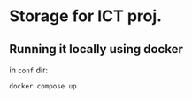 # Storage for ICT proj.

## Running it locally using docker

in `conf` dir:

```shell
docker compose up
```
